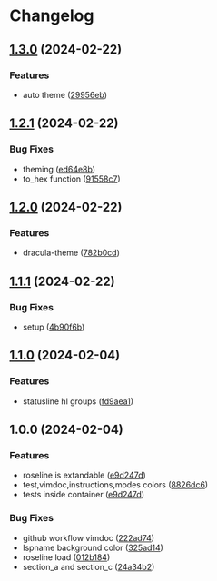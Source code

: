 # Changelog

## [1.3.0](https://github.com/maxmx03/roseline/compare/v1.2.1...v1.3.0) (2024-02-22)


### Features

* auto theme ([29956eb](https://github.com/maxmx03/roseline/commit/29956ebd1627ca0f6fa9544a7a3634da0520da68))

## [1.2.1](https://github.com/maxmx03/roseline/compare/v1.2.0...v1.2.1) (2024-02-22)


### Bug Fixes

* theming ([ed64e8b](https://github.com/maxmx03/roseline/commit/ed64e8b79c706ea2b18066024a19cedf5a83b766))
* to_hex function ([91558c7](https://github.com/maxmx03/roseline/commit/91558c79323b97bc225c3ebfdeaed4dcaab64721))

## [1.2.0](https://github.com/maxmx03/roseline/compare/v1.1.1...v1.2.0) (2024-02-22)


### Features

* dracula-theme ([782b0cd](https://github.com/maxmx03/roseline/commit/782b0cd7e3c6177f9ca7655b148ef4244c77d69c))

## [1.1.1](https://github.com/maxmx03/roseline/compare/v1.1.0...v1.1.1) (2024-02-22)


### Bug Fixes

* setup ([4b90f6b](https://github.com/maxmx03/roseline/commit/4b90f6b3fd60959f133a5ee81a7ba301fdb96d24))

## [1.1.0](https://github.com/maxmx03/roseline/compare/v1.0.0...v1.1.0) (2024-02-04)


### Features

* statusline hl groups ([fd9aea1](https://github.com/maxmx03/roseline/commit/fd9aea11825a397a163907f2950e1ea004656d2d))

## 1.0.0 (2024-02-04)


### Features

* roseline is extandable ([e9d247d](https://github.com/maxmx03/roseline/commit/e9d247dd29948e0ff6fe23d57346a48e472113f6))
* test,vimdoc,instructions,modes colors ([8826dc6](https://github.com/maxmx03/roseline/commit/8826dc6cbc4f549820faaae9b1acedda9378019c))
* tests inside container ([e9d247d](https://github.com/maxmx03/roseline/commit/e9d247dd29948e0ff6fe23d57346a48e472113f6))


### Bug Fixes

* github workflow vimdoc ([222ad74](https://github.com/maxmx03/roseline/commit/222ad746708569a8f2ea2a476a79dbfaf3cc401d))
* lspname background color ([325ad14](https://github.com/maxmx03/roseline/commit/325ad14a2b9fa252100af5d92a9090d0b71d9435))
* roseline load ([012b184](https://github.com/maxmx03/roseline/commit/012b184cd830eea4ba7ba4198209bceb6e33d0df))
* section_a and section_c ([24a34b2](https://github.com/maxmx03/roseline/commit/24a34b24af5ac6f5615a8f4bb9763bae6f17058f))
